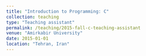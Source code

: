 ```yaml
---
title: "Introduction to Programming: C"
collection: teaching
type: "Teaching assistant"
permalink: /teaching/2015-fall-c-teaching-assistant 
venue: "Amirkabir University"
date: 2015-01-01
location: "Tehran, Iran"
---
```


